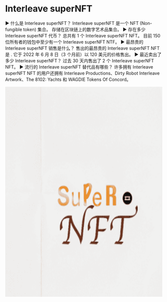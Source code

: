 # Interleave superNFT

▶ 什么是 Interleave superNFT？
Interleave superNFT 是一个 NFT (Non-fungible token) 集合。 存储在区块链上的数字艺术品集合。
▶ 存在多少 Interleave superNFT 代币？
总共有 1 个 Interleave superNFT NFT。 目前 150 位所有者的钱包中至少有一个 Interleave superNFT NTF。
▶ 最昂贵的 Interleave superNFT 销售是什么？
售出的最昂贵的 Interleave superNFT NFT 是 . 它于 2022 年 6 月 8 日（3 个月前）以 120 美元的价格售出。
▶ 最近卖出了多少 Interleave superNFT？
过去 30 天内售出了 2 个 Interleave superNFT NFT。
▶ 流行的 Interleave superNFT 替代品有哪些？
许多拥有 Interleave superNFT NFT 的用户还拥有 Interleave Productions、Dirty Robot Interleave Artwork、The 8102: Yachts 和 WAGDIE Tokens Of Concord。

![nft](1661600887626(1).png)

